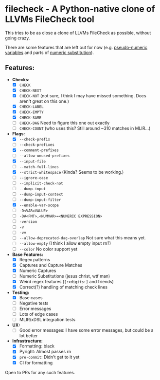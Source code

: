 # filecheck - A Python-native clone of LLVMs FileCheck tool

This tries to be as close a clone of LLVMs FileCheck as possible, without going crazy.

There are some features that are left out for now (e.g. [pseudo-numeric variables](https://llvm.org/docs/CommandGuide/FileCheck.html#filecheck-pseudo-numeric-variables) and parts of [numeric substitution](https://llvm.org/docs/CommandGuide/FileCheck.html#filecheck-numeric-substitution-blocks)).

## Features:

- **Checks:**
  - [X] `CHECK`
  - [X] `CHECK-NEXT`
  - [X] `CHECK-NOT` (not sure, I think I may have missed something. Docs aren't great on this one.)
  - [X] `CHECK-LABEL`
  - [X] `CHECK-EMPTY`
  - [X] `CHECK-SAME`
  - [ ] `CHECK-DAG` Need to figure this one out exactly
  - [ ] `CHECK-COUNT` (who uses this? Still around ~310 matches in MLIR...)
- **Flags:**
  - [X] `--check-prefix`
  - [ ] `--check-prefixes`
  - [X] `--comment-prefixes`
  - [ ] `--allow-unused-prefixes`
  - [X] `--input-file`
  - [ ] `--match-full-lines`
  - [X] `--strict-whitespace` (Kinda? Seems to be working.)
  - [ ] `--ignore-case`
  - [ ] `--implicit-check-not`
  - [ ] `--dump-input`
  - [ ] `--dump-input-context`
  - [ ] `--dump-input-filter`
  - [X] `--enable-var-scope`
  - [ ] `-D<VAR=VALUE>`
  - [ ] `-D#<FMT>,<NUMVAR>=<NUMERIC EXPRESSION>`
  - [ ] `-version`
  - [ ] `-v`
  - [ ] `-vv`
  - [ ] `--allow-deprecated-dag-overlap` Not sure what this means yet.
  - [ ] `--allow-empty` (I think I allow empty input rn?)
  - [ ] `--color` No color support yet
- **Base Features:**
  - [X] Regex patterns
  - [X] Captures and Capture Matches
  - [X] Numeric Captures
  - [ ] Numeric Substitutions (jesus christ, wtf man)
  - [X] Weird regex features (`[:xdigits:]` and friends)
  - [X] Correct(?) handling of matching check lines
- **Testing:**
  - [X] Base cases
  - [ ] Negative tests
  - [ ] Error messages
  - [ ] Lots of edge cases
  - [ ] MLIR/xDSL integration tests
- **UX:**
  - [ ] Good error messages: I have some error messages, but could be a lot better
- **Infrastructure:**
  - [X] Formatting: black
  - [X] Pyright: Almost passes rn
  - [X] `pre-commit`: Didn't get to it yet
  - [X] CI for formatting

Open to PRs for any such features.

